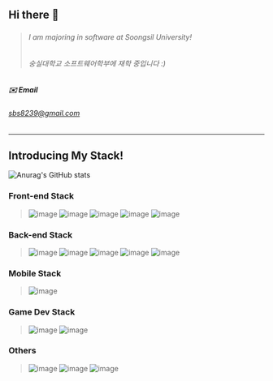 ## Hi there 👋

###

> ###### I am majoring in software at Soongsil University!
> ###### 숭실대학교 소프트웨어학부에 재학 중입니다 :)


##### ✉️ Email
###### sbs8239@gmail.com


* * *
## Introducing My Stack!
![Anurag's GitHub stats](https://github-readme-stats.vercel.app/api?username=shon5544&show_icons=true&theme=radical)

### Front-end Stack
>![image](https://img.shields.io/badge/HTML5-E34F26?style=flat-square&logo=Html5&logoColor=black) ![image](https://img.shields.io/badge/CSS3-1572B6?style=flat-square&logo=css3&logoColor=black) ![image](https://img.shields.io/badge/Js-F7DF1E?style=flat-square&logo=JavaScript&logoColor=black) ![image](https://img.shields.io/badge/Ts-3178C6?style=flat-square&logo=TypeScript&logoColor=black) ![image](https://img.shields.io/badge/React-61DAFB?style=flat-square&logo=React&logoColor=black)

### Back-end Stack
> ![image](https://img.shields.io/badge/Java-4479A1?style=flat-square&logo=Java&logoColor=FF9E0F) ![image](https://img.shields.io/badge/Spring_boot-6DB33F?style=flat-square&logo=Spring-Boot&logoColor=white) ![image](https://img.shields.io/badge/JPA-68BC71?style=flat-square&logo=Server-Fault&logoColor=white) ![image](https://img.shields.io/badge/Spring_Data_JPA-68BC71?style=flat-square&logo=Server-Fault&logoColor=white) ![image](https://img.shields.io/badge/MySQL-4479A1?style=flat-square&logo=MySQL&logoColor=white)

### Mobile Stack
> ![image](https://img.shields.io/badge/React_Native-61DAFB?style=flat-square&logo=React&logoColor=black)

### Game Dev Stack
> ![image](https://img.shields.io/badge/Unity-000000?style=flat-square&logo=Unity&logoColor=white) ![image](https://img.shields.io/badge/C_sharp-239120?style=flat-square&logo=CSharp&logoColor=white)

### Others
> ![image](https://img.shields.io/badge/C-A8B9CC?style=flat-square&logo=C&logoColor=white) ![image](https://img.shields.io/badge/Python-3776AB?style=flat-square&logo=Python&logoColor=white) ![image](https://img.shields.io/badge/Qt-41CD52?style=flat-square&logo=Qt&logoColor=white)



<!--
**shon5544/shon5544** is a ✨ _special_ ✨ repository because its `README.md` (this file) appears on your GitHub profile.

Here are some ideas to get you started:

- 🔭 I’m currently working on ...
- 🌱 I’m currently learning ...
- 👯 I’m looking to collaborate on ...
- 🤔 I’m looking for help with ...
- 💬 Ask me about ...
- 📫 How to reach me: ...
- 😄 Pronouns: ...
- ⚡ Fun fact: ...
-->
